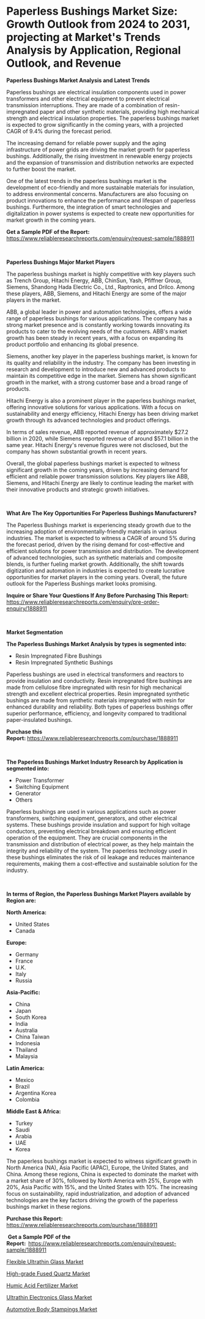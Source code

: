 <p><h1>Paperless Bushings Market Size: Growth Outlook from 2024 to 2031, projecting at Market's Trends Analysis by Application, Regional Outlook, and Revenue</h1></p><p><strong>Paperless Bushings Market Analysis and Latest Trends</strong></p>
<p><p>Paperless bushings are electrical insulation components used in power transformers and other electrical equipment to prevent electrical transmission interruptions. They are made of a combination of resin-impregnated paper and other synthetic materials, providing high mechanical strength and electrical insulation properties. The paperless bushings market is expected to grow significantly in the coming years, with a projected CAGR of 9.4% during the forecast period.</p><p>The increasing demand for reliable power supply and the aging infrastructure of power grids are driving the market growth for paperless bushings. Additionally, the rising investment in renewable energy projects and the expansion of transmission and distribution networks are expected to further boost the market. </p><p>One of the latest trends in the paperless bushings market is the development of eco-friendly and more sustainable materials for insulation, to address environmental concerns. Manufacturers are also focusing on product innovations to enhance the performance and lifespan of paperless bushings. Furthermore, the integration of smart technologies and digitalization in power systems is expected to create new opportunities for market growth in the coming years.</p></p>
<p><strong>Get a Sample PDF of the Report:&nbsp;</strong> <a href="https://www.reliableresearchreports.com/enquiry/request-sample/1888911">https://www.reliableresearchreports.com/enquiry/request-sample/1888911</a></p>
<p>&nbsp;</p>
<p><strong>Paperless Bushings Major Market Players</strong></p>
<p><p>The paperless bushings market is highly competitive with key players such as Trench Group, Hitachi Energy, ABB, ChinSun, Yash, Pfiffner Group, Siemens, Shandong Hada Electric Co., Ltd., Raptronics, and Drilco. Among these players, ABB, Siemens, and Hitachi Energy are some of the major players in the market.</p><p>ABB, a global leader in power and automation technologies, offers a wide range of paperless bushings for various applications. The company has a strong market presence and is constantly working towards innovating its products to cater to the evolving needs of the customers. ABB's market growth has been steady in recent years, with a focus on expanding its product portfolio and enhancing its global presence.</p><p>Siemens, another key player in the paperless bushings market, is known for its quality and reliability in the industry. The company has been investing in research and development to introduce new and advanced products to maintain its competitive edge in the market. Siemens has shown significant growth in the market, with a strong customer base and a broad range of products.</p><p>Hitachi Energy is also a prominent player in the paperless bushings market, offering innovative solutions for various applications. With a focus on sustainability and energy efficiency, Hitachi Energy has been driving market growth through its advanced technologies and product offerings.</p><p>In terms of sales revenue, ABB reported revenue of approximately $27.2 billion in 2020, while Siemens reported revenue of around $57.1 billion in the same year. Hitachi Energy's revenue figures were not disclosed, but the company has shown substantial growth in recent years.</p><p>Overall, the global paperless bushings market is expected to witness significant growth in the coming years, driven by increasing demand for efficient and reliable power transmission solutions. Key players like ABB, Siemens, and Hitachi Energy are likely to continue leading the market with their innovative products and strategic growth initiatives.</p></p>
<p>&nbsp;</p>
<p><strong>What Are The Key Opportunities For Paperless Bushings Manufacturers?</strong></p>
<p><p>The Paperless Bushings market is experiencing steady growth due to the increasing adoption of environmentally-friendly materials in various industries. The market is expected to witness a CAGR of around 5% during the forecast period, driven by the rising demand for cost-effective and efficient solutions for power transmission and distribution. The development of advanced technologies, such as synthetic materials and composite blends, is further fueling market growth. Additionally, the shift towards digitization and automation in industries is expected to create lucrative opportunities for market players in the coming years. Overall, the future outlook for the Paperless Bushings market looks promising.</p></p>
<p><strong>Inquire or Share Your Questions If Any Before Purchasing This Report:</strong> <a href="https://www.reliableresearchreports.com/enquiry/pre-order-enquiry/1888911">https://www.reliableresearchreports.com/enquiry/pre-order-enquiry/1888911</a></p>
<p>&nbsp;</p>
<p><strong>Market Segmentation</strong></p>
<p><strong>The Paperless Bushings Market Analysis by types is segmented into:</strong></p>
<p><ul><li>Resin Impregnated Fibre Bushings</li><li>Resin Impregnated Synthetic Bushings</li></ul></p>
<p><p>Paperless bushings are used in electrical transformers and reactors to provide insulation and conductivity. Resin impregnated fibre bushings are made from cellulose fibre impregnated with resin for high mechanical strength and excellent electrical properties. Resin impregnated synthetic bushings are made from synthetic materials impregnated with resin for enhanced durability and reliability. Both types of paperless bushings offer superior performance, efficiency, and longevity compared to traditional paper-insulated bushings.</p></p>
<p><strong>Purchase this Report:&nbsp;</strong><a href="https://www.reliableresearchreports.com/purchase/1888911">https://www.reliableresearchreports.com/purchase/1888911</a></p>
<p>&nbsp;</p>
<p><strong>The Paperless Bushings Market Industry Research by Application is segmented into:</strong></p>
<p><ul><li>Power Transformer</li><li>Switching Equipment</li><li>Generator</li><li>Others</li></ul></p>
<p><p>Paperless bushings are used in various applications such as power transformers, switching equipment, generators, and other electrical systems. These bushings provide insulation and support for high voltage conductors, preventing electrical breakdown and ensuring efficient operation of the equipment. They are crucial components in the transmission and distribution of electrical power, as they help maintain the integrity and reliability of the system. The paperless technology used in these bushings eliminates the risk of oil leakage and reduces maintenance requirements, making them a cost-effective and sustainable solution for the industry.</p></p>
<p>&nbsp;</p>
<p><strong>In terms of Region, the Paperless Bushings Market Players available by Region are:</strong></p>
<p>
    <p> <strong> North America: </strong>
        <ul>
            <li>United States</li>
            <li>Canada</li>
        </ul>
        </p> 
    <p> <strong> Europe: </strong>
        <ul>
            <li>Germany</li>
            <li>France</li>
            <li>U.K.</li>
            <li>Italy</li>
            <li>Russia</li>
        </ul>
        </p> 
    <p> <strong> Asia-Pacific: </strong>
        <ul>
            <li>China</li>
            <li>Japan</li>
            <li>South Korea</li>
            <li>India</li>
            <li>Australia</li>
            <li>China Taiwan</li>
            <li>Indonesia</li>
            <li>Thailand</li>
            <li>Malaysia</li>
        </ul>
        </p> 
    <p> <strong> Latin America: </strong>
        <ul>
            <li>Mexico</li>
            <li>Brazil</li>
            <li>Argentina Korea</li>
            <li>Colombia</li>
        </ul>
        </p> 
    <p> <strong> Middle East & Africa: </strong>
        <ul>
            <li>Turkey</li>
            <li>Saudi</li>
            <li>Arabia</li>
            <li>UAE</li>
            <li>Korea</li>
        </ul>
    </p>
    </p>
<p><p>The paperless bushings market is expected to witness significant growth in North America (NA), Asia Pacific (APAC), Europe, the United States, and China. Among these regions, China is expected to dominate the market with a market share of 30%, followed by North America with 25%, Europe with 20%, Asia Pacific with 15%, and the United States with 10%. The increasing focus on sustainability, rapid industrialization, and adoption of advanced technologies are the key factors driving the growth of the paperless bushings market in these regions.</p></p>
<p><strong>Purchase this Report: </strong><a href="https://www.reliableresearchreports.com/purchase/1888911">https://www.reliableresearchreports.com/purchase/1888911</a></p>
<p>&nbsp;<strong>Get a Sample PDF of the Report:&nbsp;&nbsp;</strong><a href="https://www.reliableresearchreports.com/enquiry/request-sample/1888911">https://www.reliableresearchreports.com/enquiry/request-sample/1888911</a></p>
<p><strong></strong></p>
<p><p><a href="https://github.com/mauripalmi/Market-Research-Report-List-2/blob/main/flexible-ultrathin-glass-market.md">Flexible Ultrathin Glass Market</a></p><p><a href="https://noble-drawer-34c.notion.site/High-grade-Fused-Quartz-Market-Size-Market-Trends-and-Growth-Outlook-forecasted-for-period-from-20-7ce2f5cf73cd4c9684601d39e39c0924">High-grade Fused Quartz Market</a></p><p><a href="https://view.publitas.com/reportprime-1/humic-acid-fertilizer-market-research-report-unlocks-analysis-on-the-market-financial-status-market-size-and-market-revenue-upto-2031/">Humic Acid Fertilizer Market</a></p><p><a href="https://github.com/nicoletavirag/Market-Research-Report-List-2/blob/main/ultrathin-electronics-glass-market.md">Ultrathin Electronics Glass Market</a></p><p><a href="https://fearless-okapi-6c8.notion.site/Automotive-Body-Stampings-Market-Research-Report-Provides-Critical-Insights-that-can-help-Shape-Busi-65056f7c037a48a5bf66894a29e8e413">Automotive Body Stampings Market</a></p></p>